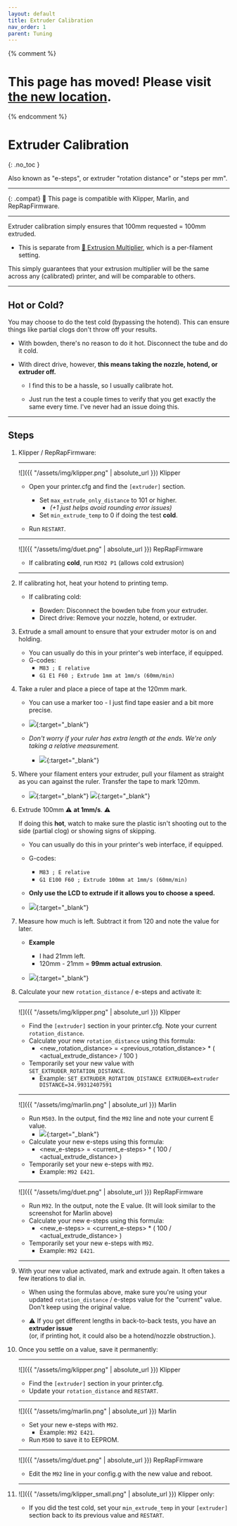 ```yaml
---
layout: default
title: Extruder Calibration
nav_order: 1
parent: Tuning
---
```


{% comment %} 
# This page has moved! Please visit [the new location](https://ellis3dp.com/Print-Tuning-Guide/articles/extruder_calibration.html).
{% endcomment %}

# Extruder Calibration
{: .no_toc }

Also known as "e-steps", or extruder "rotation distance" or "steps per mm".

---

{: .compat}
:dizzy: This page is compatible with Klipper, Marlin, and RepRapFirmware.

---

Extruder calibration simply ensures that 100mm requested = 100mm extruded. 

- This is separate from [:page_facing_up: Extrusion Multiplier](./extrusion_multiplier.md), which is a per-filament setting.

This simply guarantees that your extrusion multiplier will be the same across any (calibrated) printer, and will be comparable to others.

---

## Hot or Cold?

You may choose to do the test cold (bypassing the hotend). This can ensure things like partial clogs don't throw off your results.

- With bowden, there's no reason to do it hot. Disconnect the tube and do it cold.

- With direct drive, however, **this means taking the nozzle, hotend, or extruder off.**
    - I find this to be a hassle, so I usually calibrate hot.

    - Just run the test a couple times to verify that you get exactly the same every time. I've never had an issue doing this.

---

## Steps

1. Klipper / RepRapFirmware:

    ---
    ![]({{ "/assets/img/klipper.png" | absolute_url }}) Klipper
    - Open your printer.cfg and find the `[extruder]` section. 
        - Set `max_extrude_only_distance` to 101 or higher.
            - *(+1 just helps avoid rounding error issues)*
        - Set `min_extrude_temp` to 0 if doing the test **cold**.
        
    - Run `RESTART`.

    ---

    ![]({{ "/assets/img/duet.png" | absolute_url }}) RepRapFirmware
    - If calibrating **cold**, run `M302 P1` (allows cold extrusion)
    
    ---

2. If calibrating hot, heat your hotend to printing temp.
    - If calibrating cold:

        - Bowden: Disconnect the bowden tube from your extruder.
        - Direct drive: Remove your nozzle, hotend, or extruder.

3. Extrude a small amount to ensure that your extruder motor is on and holding.

    - You can usually do this in your printer's web interface, if equipped.
    - G-codes:
        - `M83 ; E relative`
        - `G1 E1 F60 ; Extrude 1mm at 1mm/s (60mm/min)`

4. Take a ruler and place a piece of tape at the 120mm mark.

    - You can use a marker too - I just find tape easier and a bit more precise.
    - [![](./images/extruder_calibration/1.png)](./images/extruder_calibration/1.png){:target="_blank"}
    - *Don't worry if your ruler has extra length at the ends. We're only taking a relative measurement.*

        - [![](./images/extruder_calibration/ruler.png)](./images/extruder_calibration/ruler.png){:target="_blank"}

5. Where your filament enters your extruder, pull your filament as straight as you can against the ruler. Transfer the tape to mark 120mm.

    - [![](./images/extruder_calibration/2.png)](./images/extruder_calibration/2.png){:target="_blank"} [![](./images/extruder_calibration/3.png)](./images/extruder_calibration/3.png){:target="_blank"}

6. Extrude 100mm :warning: **at 1mm/s**. :warning:

    If doing this **hot**, watch to make sure the plastic isn't shooting out to the side (partial clog) or showing signs of skipping.
    - You can usually do this in your printer's web interface, if equipped.
    - G-codes:
        - `M83 ; E relative`
        - `G1 E100 F60 ; Extrude 100mm at 1mm/s (60mm/min)`
    - **Only use the LCD to extrude if it allows you to choose a speed.**

    - [![](./images/extruder_calibration/4.png)](./images/extruder_calibration/4.png){:target="_blank"}

7. Measure how much is left. Subtract it from 120 and note the value for later.

    - **Example**
        - I had 21mm left. 
        - 120mm - 21mm = **99mm actual extrusion**.

    - [![](./images/extruder_calibration/5.png)](./images/extruder_calibration/5.png){:target="_blank"}

8. Calculate your new `rotation_distance` / e-steps and activate it:

    ---
    ![]({{ "/assets/img/klipper.png" | absolute_url }}) Klipper
    - Find the `[extruder]` section in your printer.cfg. Note your current `rotation_distance`.
    - Calculate your new `rotation_distance` using this formula:
        - \<new_rotation_distance\> = \<previous_rotation_distance\> * ( \<actual_extrude_distance\> / 100 )
    - Temporarily set your new value with `SET_EXTRUDER_ROTATION_DISTANCE`.
        - Example: `SET_EXTRUDER_ROTATION_DISTANCE EXTRUDER=extruder DISTANCE=34.99312407591`

    ---
    ![]({{ "/assets/img/marlin.png" | absolute_url }}) Marlin
    - Run `M503`. In the output, find the `M92` line and note your current E value.
        - [![](./images/extruder_calibration/M503.png)](./images/extruder_calibration/M503.png){:target="_blank"}
    - Calculate your new e-steps using this formula:
        - \<new_e-steps\> = \<current_e-steps\> * ( 100 / \<actual_extrude_distance\> )
    - Temporarily set your new e-steps with `M92`.
        - Example: `M92 E421`.

    ---
    ![]({{ "/assets/img/duet.png" | absolute_url }}) RepRapFirmware
    - Run `M92`. In the output, note the E value. (It will look similar to the screenshot for Marlin above)
    - Calculate your new e-steps using this formula:
        - \<new_e-steps\> = \<current_e-steps\> * ( 100 / \<actual_extrude_distance\> )
    - Temporarily set your new e-steps with `M92`.
        - Example: `M92 E421`.

    ---

9. With your new value activated, mark and extrude again. It often takes a few iterations to dial in.
    - When using the formulas above, make sure you're using your updated `rotation_distance` / e-steps value for the "current" value. Don't keep using the original value. 

    - :warning: If you get different lengths in back-to-back tests, you have an **extruder issue** \
    (or, if printing hot, it could also be a hotend/nozzle obstruction.).
    
10. Once you settle on a value, save it permanently:

    ---
    ![]({{ "/assets/img/klipper.png" | absolute_url }}) Klipper
    - Find the `[extruder]` section in your printer.cfg.
    - Update your `rotation_distance` and `RESTART`.

    ---
    ![]({{ "/assets/img/marlin.png" | absolute_url }}) Marlin
    - Set your new e-steps with `M92`.
        - Example: `M92 E421`.
    - Run `M500` to save it to EEPROM.

    ---
    ![]({{ "/assets/img/duet.png" | absolute_url }}) RepRapFirmware
    - Edit the `M92` line in your config.g with the new value and reboot.
    
    ---

11. ![]({{ "/assets/img/klipper_small.png" | absolute_url }}) Klipper only:
    - If you did the test cold, set your `min_extrude_temp` in your `[extruder]` section back to its previous value and `RESTART`.
